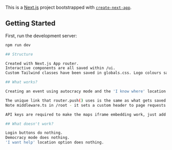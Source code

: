 This is a [Next.js](https://nextjs.org/) project bootstrapped with [`create-next-app`](https://github.com/vercel/next.js/tree/canary/packages/create-next-app).

## Getting Started

First, run the development server:

```bash
npm run dev

## Structure

Created with Next.js App router.
Interactive components are all saved within /ui.
Custom Tailwind classes have been saved in globals.css. Logo colours saved in tailwind.config.ts.

## What works?

Creating an event using autocracy mode and the 'I know where' location option. (maps api key willing).

The unique link that router.push() uses is the same as what gets saved as the _id for the event database entry (passed down by the Home component uuid() function).
Note middleware.ts in /root - it sets a custom header to page requests so that the app/[eventpage] server-side component can read the URL string properly via headers(). 

API keys are required to make the maps iframe embedding work, just add your key to the url that gets called as the src value.

## What doesn't work?

Login buttons do nothing.
Democracy mode does nothing.
'I want help' location option does nothing.
